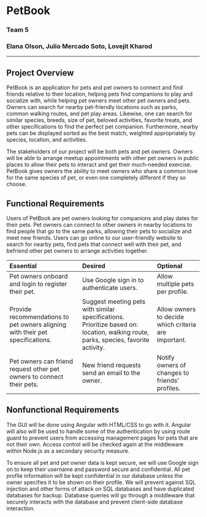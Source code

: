# PetBook

### Team 5

### Elana Olson, Julio Mercado Soto, Lovejit Kharod

---

## Project Overview 
PetBook is an application for pets and pet owners to connect and find friends relative to their location, helping pets find companions to play and socialize with, while helping pet owners meet other pet owners and pets. Owners can search for nearby pet-friendly locations such as parks, common walking routes, and pet play areas. Likewise, one can search for similar species, breeds, size of pet, beloved activities, favorite treats, and other specifications to find the perfect pet companion. Furthermore, nearby pets can be displayed sorted as the best match, weighted appropriately by species, location, and activities.

The stakeholders of our project will be both pets and pet owners.  Owners will be able to arrange meetup appointments with other pet owners in public places to allow their pets to interact and get their much-needed exercise.  PetBook gives owners the ability to meet owners who share a common love for the same species of pet, or even one completely different if they so choose.


## Functional Requirements
Users of PetBook are pet owners looking for companions and play dates for their pets. Pet owners can connect to other owners in nearby locations to find people that go to the same parks, allowing their pets to socialize and meet new friends. Users can go online to our user-friendly website to search for nearby pets, find pets that connect well with their pet, and befriend other pet owners to arrange activities together.

| Essential          | Desired            | Optional          |
| :----------------- | :----------------- | :----------------- |
| Pet owners onboard and login to register their pet. | Use Google sign in to authenticate users. | Allow multiple pets per profile. |
| Provide recommendations to pet owners aligning with their pet specifications. | Suggest meeting pets with similar specifications. Prioritize based on: location, walking route, parks, species, favorite activity. | Allow owners to decide which criteria are important. |
| Pet owners can friend request other pet owners to connect their pets. | New friend requests send an email to the owner. | Notify owners of changes to friends’ profiles. |


## Nonfunctional Requirements
The GUI will be done using Angular with HTML/CSS to go with it. Angular will also will be used to handle some of the authentication by using route guard to prevent users from accessing management pages for pets that are not their own. Access control will be checked again at the middleware within Node.js as a secondary security measure.

To ensure all pet and pet owner data is kept secure, we will use Google sign on to keep their username and password secure and confidential. All pet profile information will be kept confidential in our database unless the owner specifies it to be shown on their profile. We will prevent against SQL injection and other forms of attack on SQL databases and have duplicated databases for backup. Database queries will go through a middleware that securely interacts with the database and prevent client-side database interaction.
